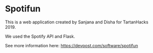 # Spotifun

This is a web application created by Sanjana and Disha for TartanHacks 2019. 

We used the Spotify API and Flask. 


See more information here:
https://devpost.com/software/spotifun
